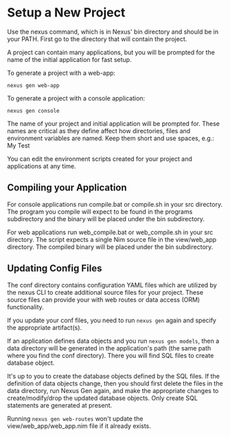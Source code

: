 # Setup a New Project

Use the nexus command, which is in Nexus' bin directory and should be in your
PATH. First go to the directory that will contain the project.

A project can contain many applications, but you will be prompted for the name
of the initial application for fast setup.

To generate a project with a web-app:

```
nexus gen web-app
```

To generate a project with a console application:

```
nexus gen console
```

The name of your project and initial application will be prompted for. These
names are critical as they define affect how directories, files and
environment variables are named. Keep them short and use spaces, e.g.: My Test

You can edit the environment scripts created for your project and applications
at any time.


## Compiling your Application

For console applications run compile.bat or compile.sh in your src directory.
The program you compile will expect to be found in the programs subdirectory
and the binary will be placed under the bin subdirectory.

For web applications run web_compile.bat or web_compile.sh in your src
directory. The script expects a single Nim source file in the view/web_app
directory. The compiled binary will be placed under the bin subdirectory.


## Updating Config Files

The conf directory contains configuration YAML files which are utilized by the
nexus CLI to create additional source files for your project. These source
files can provide your with web routes or data access (ORM) functionality.

If you update your conf files, you need to run `nexus gen` again and specify
the appropriate artifact(s).

If an application defines data objects and you run `nexus gen models`, then a
data directory will be generated in the application's path (the same path where
you find the conf directory). There you will find SQL files to create database
object.

It's up to you to create the database objects defined by the SQL files. If the
definition of data objects change, then you should first delete the files in
the data directory, run Nexus Gen again, and make the appropriate changes to
create/modify/drop the updated database objects. Only create SQL statements are
generated at present.

Running `nexus gen web-routes` won't update the view/web_app/web_app.nim file
if it already exists.

